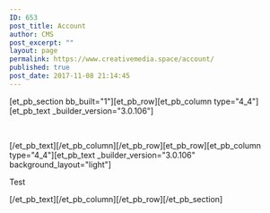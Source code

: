 ```yaml
---
ID: 653
post_title: Account
author: CMS
post_excerpt: ""
layout: page
permalink: https://www.creativemedia.space/account/
published: true
post_date: 2017-11-08 21:14:45
---
```

[et_pb_section bb_built="1"][et_pb_row][et_pb_column type="4_4"][et_pb_text _builder_version="3.0.106"]

&nbsp;

[/et_pb_text][/et_pb_column][/et_pb_row][et_pb_row][et_pb_column type="4_4"][et_pb_text _builder_version="3.0.106" background_layout="light"]

Test

[/et_pb_text][/et_pb_column][/et_pb_row][/et_pb_section]